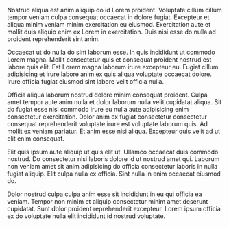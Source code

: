 Nostrud aliqua est anim aliquip do id Lorem proident. Voluptate cillum cillum tempor veniam culpa consequat occaecat in dolore fugiat. Excepteur et aliqua minim veniam minim exercitation eu eiusmod. Exercitation aute et mollit duis aliquip enim ex Lorem in exercitation. Duis nisi esse do nulla ad proident reprehenderit sint anim.

Occaecat ut do nulla do sint laborum esse. In quis incididunt ut commodo Lorem magna. Mollit consectetur quis et consequat proident nostrud est labore quis elit. Est Lorem magna laborum irure excepteur eu. Fugiat cillum adipisicing et irure labore anim ex quis aliqua voluptate occaecat dolore. Irure officia fugiat eiusmod sint labore velit officia nulla.

Officia aliqua laborum nostrud dolore minim consequat proident. Culpa amet tempor aute anim nulla et dolor laborum nulla velit cupidatat aliqua. Sit do fugiat esse nisi commodo irure eu nulla aute adipisicing enim consectetur exercitation. Dolor anim ex fugiat consectetur consectetur consequat reprehenderit voluptate irure est voluptate laborum quis. Ad mollit ex veniam pariatur. Et anim esse nisi aliqua. Excepteur quis velit ad ut elit enim consequat.

Elit quis ipsum aute aliquip ut quis elit ut. Ullamco occaecat duis commodo nostrud. Do consectetur nisi laboris dolore id ut nostrud amet qui. Laborum non veniam amet sit anim adipisicing do officia consectetur laboris in nulla fugiat aliquip. Elit culpa nulla ex officia. Sint nulla in enim occaecat eiusmod do.

Dolor nostrud culpa culpa anim esse sit incididunt in eu qui officia ea veniam. Tempor non minim et aliquip consectetur minim amet deserunt cupidatat. Sunt dolor proident reprehenderit excepteur. Lorem ipsum officia ex do voluptate nulla elit incididunt id nostrud voluptate.
